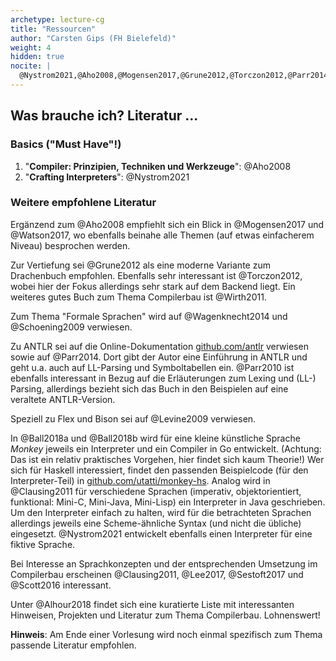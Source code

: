 ```yaml
---
archetype: lecture-cg
title: "Ressourcen"
author: "Carsten Gips (FH Bielefeld)"
weight: 4
hidden: true
nocite: |
  @Nystrom2021,@Aho2008,@Mogensen2017,@Grune2012,@Torczon2012,@Parr2014
---
```



## Was brauche ich? Literatur ...

### Basics ("Must Have"!)

1.  "**Compiler: Prinzipien, Techniken und Werkzeuge**": @Aho2008
2.  "**Crafting Interpreters**": @Nystrom2021

### Weitere empfohlene Literatur

Ergänzend zum @Aho2008 empfiehlt sich ein Blick in @Mogensen2017 und @Watson2017, wo ebenfalls beinahe
alle Themen (auf etwas einfacherem Niveau) besprochen werden.

Zur Vertiefung sei @Grune2012 als eine moderne Variante zum Drachenbuch empfohlen. Ebenfalls sehr interessant
ist @Torczon2012, wobei hier der Fokus allerdings sehr stark auf dem Backend liegt. Ein weiteres gutes Buch
zum Thema Compilerbau ist @Wirth2011.

Zum Thema "Formale Sprachen" wird auf @Wagenknecht2014 und @Schoening2009 verwiesen.

Zu ANTLR sei auf die Online-Dokumentation [github.com/antlr](https://github.com/antlr/antlr4) verwiesen
sowie auf @Parr2014. Dort gibt der Autor eine Einführung in ANTLR und geht u.a. auch auf LL-Parsing und
Symboltabellen ein. @Parr2010 ist ebenfalls interessant in Bezug auf die Erläuterungen zum Lexing und
(LL-) Parsing, allerdings bezieht sich das Buch in den Beispielen auf eine veraltete ANTLR-Version.

Speziell zu Flex und Bison sei auf @Levine2009 verwiesen.

In @Ball2018a und @Ball2018b wird für eine kleine künstliche Sprache *Monkey* jeweils ein Interpreter und ein
Compiler in Go entwickelt. (Achtung: Das ist ein relativ praktisches Vorgehen, hier findet sich kaum Theorie!)
Wer sich für Haskell interessiert, findet den passenden Beispielcode (für den Interpreter-Teil) in
[github.com/utatti/monkey-hs](https://github.com/utatti/monkey-hs).
Analog wird in @Clausing2011 für verschiedene Sprachen (imperativ, objektorientiert, funktional: Mini-C,
Mini-Java, Mini-Lisp) ein Interpreter in Java geschrieben. Um den Interpreter einfach zu halten, wird für die
betrachteten Sprachen allerdings jeweils eine Scheme-ähnliche Syntax (und nicht die übliche) eingesetzt.
@Nystrom2021 entwickelt ebenfalls einen Interpreter für eine fiktive Sprache.

Bei Interesse an Sprachkonzepten und der entsprechenden Umsetzung im Compilerbau erscheinen @Clausing2011,
@Lee2017, @Sestoft2017 und @Scott2016 interessant.

Unter @Alhour2018 findet sich eine kuratierte Liste mit interessanten Hinweisen, Projekten und Literatur zum
Thema Compilerbau. Lohnenswert!

**Hinweis**: Am Ende einer Vorlesung wird noch einmal spezifisch zum Thema passende Literatur empfohlen.
